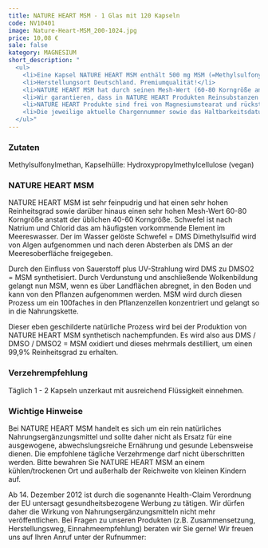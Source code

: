 ```yaml
---
title: NATURE HEART MSM - 1 Glas mit 120 Kapseln
code: NV10401
image: Nature-Heart-MSM_200-1024.jpg
price: 10,08 €
sale: false
kategory: MAGNESIUM 
short_description: "
  <ul>
    <li>Eine Kapsel NATURE HEART MSM enthält 500 mg MSM (=Methylsulfonylmethan) mit einem Reinheitsgrad von 99,9%, Rohstoff aus USA</li>
    <li>Herstellungsort Deutschland. Premiumqualität!</li>
    <li>NATURE HEART MSM hat durch seinen Mesh-Wert (60-80 Korngröße anstatt der üblichen 40-60 Korngröße) eine feinpudrige Qualität</li>
    <li>Wir garantieren, dass in NATURE HEART Produkten Reinsubstanzen enthalten sind ohne künstliche Zusatzstoffe</li>
    <li>NATURE HEART Produkte sind frei von Magnesiumstearat und rückstandskontrolliert</li>
    <li>Die jeweilige aktuelle Chargennummer sowie das Haltbarkeitsdatum finden Sie auf dem NATURE HEART Produktetikett</li>
  </ul>"
---
```


<h3>Zutaten</h3>
<p>
Methylsulfonylmethan, Kapselhülle: Hydroxypropylmethylcellulose (vegan)
</p>

<h3>NATURE HEART MSM</h3>
<p>
NATURE HEART MSM ist sehr feinpudrig und hat einen sehr hohen Reinheitsgrad sowie darüber hinaus einen sehr hohen Mesh-Wert 60-80 Korngröße anstatt der üblichen 40-60 Korngröße.
Schwefel ist nach Natrium und Chlorid das am häufigsten vorkommende Element im Meereswasser. Der im Wasser gelöste Schwefel = DMS Dimethylsulfid wird von Algen aufgenommen und nach deren Absterben als DMS an der Meeresoberfläche freigegeben.
</p>
<p>
Durch den Einfluss von Sauerstoff plus UV-Strahlung wird DMS zu DMSO2 = MSM synthetisiert. Durch Verdunstung und anschließende Wolkenbildung gelangt nun MSM, wenn es über Landflächen abregnet, in den Boden und kann von den Pflanzen aufgenommen werden. MSM wird durch diesen Prozess um ein 100faches in den Pflanzenzellen konzentriert und gelangt so in die Nahrungskette.
</p>
<p>
Dieser eben geschilderte natürliche Prozess wird bei der Produktion von NATURE HEART MSM synthetisch nachempfunden. Es wird also aus DMS / DMSO / DMSO2 = MSM oxidiert und dieses mehrmals destilliert, um einen 99,9% Reinheitsgrad zu erhalten.
</p>

<h3>Verzehrempfehlung</h3>
<p>
Täglich 1 - 2 Kapseln unzerkaut mit ausreichend Flüssigkeit einnehmen.
</p>

<h3>Wichtige Hinweise</h3>
<p>
Bei NATURE HEART MSM handelt es sich um ein rein natürliches Nahrungsergänzungsmittel und sollte daher nicht als Ersatz für eine ausgewogene, abwechslungsreiche Ernährung und gesunde Lebensweise dienen. Die empfohlene tägliche Verzehrmenge darf nicht überschritten werden. Bitte bewahren Sie NATURE HEART MSM an einem kühlen/trockenen Ort und außerhalb der Reichweite von kleinen Kindern auf.
</p>
<p>
Ab 14. Dezember 2012 ist durch die sogenannte Health-Claim Verordnung der EU untersagt gesundheitsbezogene Werbung zu tätigen. Wir dürfen daher die Wirkung von Nahrungsergänzungsmitteln nicht mehr veröffentlichen. Bei Fragen zu unseren Produkten (z.B. Zusammensetzung, Herstellungsweg, Einnahmeempfehlung) beraten wir Sie gerne! Wir freuen uns auf Ihren Anruf unter der Rufnummer:
</p>
